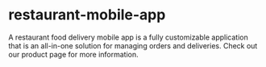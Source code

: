 # restaurant-mobile-app
A restaurant food delivery mobile app is a fully customizable application that is an all-in-one solution for managing orders and deliveries. Check out our product page for more information.
